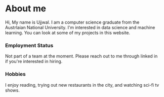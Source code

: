 # About me

Hi, My name is Ujjwal. I am a computer science graduate from the Austrlaian National
University. I'm interested in data science and machine learning. You can look at some of my projects in this website. 

### Employment Status
Not part of a team at the moment. 
Please reach out to me through linked in if you're interested in hiring. 

### Hobbies
I enjoy reading, trying out new restaurants in the city, and watching sci-fi tv shows.
 

